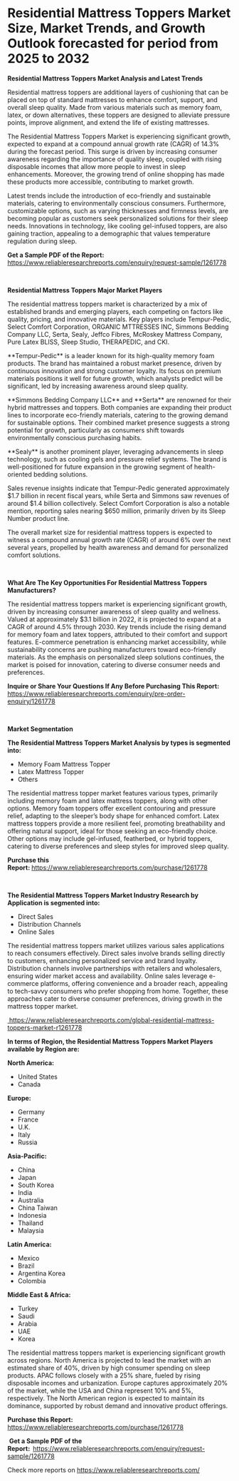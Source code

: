 <p><h1>Residential Mattress Toppers Market Size, Market Trends, and Growth Outlook forecasted for period from 2025 to 2032</h1></p><p><strong>Residential Mattress Toppers Market Analysis and Latest Trends</strong></p>
<p><p>Residential mattress toppers are additional layers of cushioning that can be placed on top of standard mattresses to enhance comfort, support, and overall sleep quality. Made from various materials such as memory foam, latex, or down alternatives, these toppers are designed to alleviate pressure points, improve alignment, and extend the life of existing mattresses.</p><p>The Residential Mattress Toppers Market is experiencing significant growth, expected to expand at a compound annual growth rate (CAGR) of 14.3% during the forecast period. This surge is driven by increasing consumer awareness regarding the importance of quality sleep, coupled with rising disposable incomes that allow more people to invest in sleep enhancements. Moreover, the growing trend of online shopping has made these products more accessible, contributing to market growth. </p><p>Latest trends include the introduction of eco-friendly and sustainable materials, catering to environmentally conscious consumers. Furthermore, customizable options, such as varying thicknesses and firmness levels, are becoming popular as customers seek personalized solutions for their sleep needs. Innovations in technology, like cooling gel-infused toppers, are also gaining traction, appealing to a demographic that values temperature regulation during sleep.</p></p>
<p><strong>Get a Sample PDF of the Report:&nbsp;</strong> <a href="https://www.reliableresearchreports.com/enquiry/request-sample/1261778?utm_campaign=2179&utm_medium=2&utm_source=Github&utm_content=ia&utm_term=09022025&utm_id=residential-mattress-toppers">https://www.reliableresearchreports.com/enquiry/request-sample/1261778</a></p>
<p>&nbsp;</p>
<p><strong>Residential Mattress Toppers Major Market Players</strong></p>
<p><p>The residential mattress toppers market is characterized by a mix of established brands and emerging players, each competing on factors like quality, pricing, and innovative materials. Key players include Tempur-Pedic, Select Comfort Corporation, ORGANIC MTTRESSES INC, Simmons Bedding Company LLC, Serta, Sealy, Jeffco Fibres, McRoskey Mattress Company, Pure Latex BLISS, Sleep Studio, THERAPEDIC, and CKI.</p><p>**Tempur-Pedic** is a leader known for its high-quality memory foam products. The brand has maintained a robust market presence, driven by continuous innovation and strong customer loyalty. Its focus on premium materials positions it well for future growth, which analysts predict will be significant, led by increasing awareness around sleep quality.</p><p>**Simmons Bedding Company LLC** and **Serta** are renowned for their hybrid mattresses and toppers. Both companies are expanding their product lines to incorporate eco-friendly materials, catering to the growing demand for sustainable options. Their combined market presence suggests a strong potential for growth, particularly as consumers shift towards environmentally conscious purchasing habits.</p><p>**Sealy** is another prominent player, leveraging advancements in sleep technology, such as cooling gels and pressure relief systems. The brand is well-positioned for future expansion in the growing segment of health-oriented bedding solutions.</p><p>Sales revenue insights indicate that Tempur-Pedic generated approximately $1.7 billion in recent fiscal years, while Serta and Simmons saw revenues of around $1.4 billion collectively. Select Comfort Corporation is also a notable mention, reporting sales nearing $650 million, primarily driven by its Sleep Number product line.</p><p>The overall market size for residential mattress toppers is expected to witness a compound annual growth rate (CAGR) of around 6% over the next several years, propelled by health awareness and demand for personalized comfort solutions.</p></p>
<p>&nbsp;</p>
<p><strong>What Are The Key Opportunities For Residential Mattress Toppers Manufacturers?</strong></p>
<p><p>The residential mattress toppers market is experiencing significant growth, driven by increasing consumer awareness of sleep quality and wellness. Valued at approximately $3.1 billion in 2022, it is projected to expand at a CAGR of around 4.5% through 2030. Key trends include the rising demand for memory foam and latex toppers, attributed to their comfort and support features. E-commerce penetration is enhancing market accessibility, while sustainability concerns are pushing manufacturers toward eco-friendly materials. As the emphasis on personalized sleep solutions continues, the market is poised for innovation, catering to diverse consumer needs and preferences.</p></p>
<p><strong>Inquire or Share Your Questions If Any Before Purchasing This Report:</strong> <a href="https://www.reliableresearchreports.com/enquiry/pre-order-enquiry/1261778?utm_campaign=2179&utm_medium=2&utm_source=Github&utm_content=ia&utm_term=09022025&utm_id=residential-mattress-toppers">https://www.reliableresearchreports.com/enquiry/pre-order-enquiry/1261778</a></p>
<p>&nbsp;</p>
<p><strong>Market Segmentation</strong></p>
<p><strong>The Residential Mattress Toppers Market Analysis by types is segmented into:</strong></p>
<p><ul><li>Memory Foam Mattress Topper</li><li>Latex Mattress Topper</li><li>Others</li></ul></p>
<p><p>The residential mattress topper market features various types, primarily including memory foam and latex mattress toppers, along with other options. Memory foam toppers offer excellent contouring and pressure relief, adapting to the sleeper’s body shape for enhanced comfort. Latex mattress toppers provide a more resilient feel, promoting breathability and offering natural support, ideal for those seeking an eco-friendly choice. Other options may include gel-infused, featherbed, or hybrid toppers, catering to diverse preferences and sleep styles for improved sleep quality.</p></p>
<p><strong>Purchase this Report:&nbsp;</strong><a href="https://www.reliableresearchreports.com/purchase/1261778?utm_campaign=2179&utm_medium=2&utm_source=Github&utm_content=ia&utm_term=09022025&utm_id=residential-mattress-toppers">https://www.reliableresearchreports.com/purchase/1261778</a></p>
<p>&nbsp;</p>
<p><strong>The Residential Mattress Toppers Market Industry Research by Application is segmented into:</strong></p>
<p><ul><li>Direct Sales</li><li>Distribution Channels</li><li>Online Sales</li></ul></p>
<p><p>The residential mattress toppers market utilizes various sales applications to reach consumers effectively. Direct sales involve brands selling directly to customers, enhancing personalized service and brand loyalty. Distribution channels involve partnerships with retailers and wholesalers, ensuring wider market access and availability. Online sales leverage e-commerce platforms, offering convenience and a broader reach, appealing to tech-savvy consumers who prefer shopping from home. Together, these approaches cater to diverse consumer preferences, driving growth in the mattress topper market.</p></p>
<p><a href="https://www.reliableresearchreports.com/global-residential-mattress-toppers-market-r1261778?utm_campaign=2179&utm_medium=2&utm_source=Github&utm_content=ia&utm_term=09022025&utm_id=residential-mattress-toppers">&nbsp;https://www.reliableresearchreports.com/global-residential-mattress-toppers-market-r1261778</a></p>
<p><strong>In terms of Region, the Residential Mattress Toppers Market Players available by Region are:</strong></p>
<p>
    <p> <strong> North America: </strong>
        <ul>
            <li>United States</li>
            <li>Canada</li>
        </ul>
        </p> 
    <p> <strong> Europe: </strong>
        <ul>
            <li>Germany</li>
            <li>France</li>
            <li>U.K.</li>
            <li>Italy</li>
            <li>Russia</li>
        </ul>
        </p> 
    <p> <strong> Asia-Pacific: </strong>
        <ul>
            <li>China</li>
            <li>Japan</li>
            <li>South Korea</li>
            <li>India</li>
            <li>Australia</li>
            <li>China Taiwan</li>
            <li>Indonesia</li>
            <li>Thailand</li>
            <li>Malaysia</li>
        </ul>
        </p> 
    <p> <strong> Latin America: </strong>
        <ul>
            <li>Mexico</li>
            <li>Brazil</li>
            <li>Argentina Korea</li>
            <li>Colombia</li>
        </ul>
        </p> 
    <p> <strong> Middle East & Africa: </strong>
        <ul>
            <li>Turkey</li>
            <li>Saudi</li>
            <li>Arabia</li>
            <li>UAE</li>
            <li>Korea</li>
        </ul>
    </p>
    </p>
<p><p>The residential mattress toppers market is experiencing significant growth across regions. North America is projected to lead the market with an estimated share of 40%, driven by high consumer spending on sleep products. APAC follows closely with a 25% share, fueled by rising disposable incomes and urbanization. Europe captures approximately 20% of the market, while the USA and China represent 10% and 5%, respectively. The North American region is expected to maintain its dominance, supported by robust demand and innovative product offerings.</p></p>
<p><strong>Purchase this Report: </strong><a href="https://www.reliableresearchreports.com/purchase/1261778?utm_campaign=2179&utm_medium=2&utm_source=Github&utm_content=ia&utm_term=09022025&utm_id=residential-mattress-toppers">https://www.reliableresearchreports.com/purchase/1261778</a></p>
<p>&nbsp;<strong>Get a Sample PDF of the Report:&nbsp;&nbsp;</strong><a href="https://www.reliableresearchreports.com/enquiry/request-sample/1261778?utm_campaign=2179&utm_medium=2&utm_source=Github&utm_content=ia&utm_term=09022025&utm_id=residential-mattress-toppers">https://www.reliableresearchreports.com/enquiry/request-sample/1261778</a></p>
<p><strong></strong></p>
<p>Check more reports on <a href="https://www.reliableresearchreports.com/?utm_campaign=2179&utm_medium=2&utm_source=Github&utm_content=ia&utm_term=09022025&utm_id=residential-mattress-toppers">https://www.reliableresearchreports.com/</a></p>